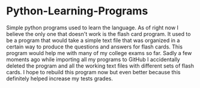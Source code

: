 # Python-Learning-Programs
Simple python programs used to learn the language.
As of right now I believe the only one that doesn't work is the flash card program. It used to be a program that would take
a simple text file that was organized in a certain way to produce the questions and answers for flash cards.
This program would help me with many of my college exams so far. Sadly a few moments ago while importing all my programs to
GitHub I accidentally deleted the program and all the working text files with different sets of flash cards. I hope to
rebuild this program now but even better because this definitely helped increase my tests grades.
